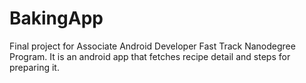 # BakingApp
Final project for Associate Android Developer Fast Track Nanodegree Program.
It is an android app that fetches recipe detail and steps for preparing it.

